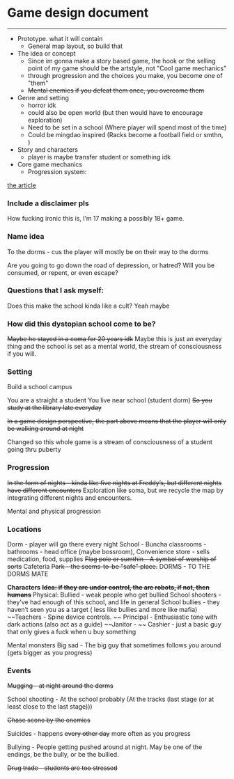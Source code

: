 # Game design document
---
-   Prototype. what it will contain
	-   General map layout, so build that
-   The idea or concept
	- Since im gonna make a story based game, the hook or the selling point of my game should be the artstyle, not "Cool game mechanics"
	- through progression and the choices you make, you become one of "them"
	- ~~Mental enemies if you defeat them once, you overcome them~~
-   Genre and setting
	- horror idk
	- could also be open world (but then would have to encourage exploration)
	- Need to be set in a school (Where player will spend most of the time)
	- Could be mingdao inspired (Racks become a football field or smthn, )
-   Story and characters
	-   player is maybe transfer student or something idk
-   Core game mechanics
	-   Progression system: 

      
[the article](https://www.cgspectrum.com/blog/game-development-process)
### Include a disclaimer pls
How fucking ironic this is, I’m 17 making a possibly 18+ game. 

### Name idea
To the dorms - cus the player will mostly be on their way to the dorms

  
Are you going to go down the road of depression, or hatred? Will you be consumed, or repent, or even escape?
  

### Questions that I ask myself: 
Does this make the school kinda like a cult?
Yeah maybe

### How did this dystopian school come to be?
~~Maybe he stayed in a coma for 20 years idk~~
Maybe this is just an everyday thing and the school is set as a mental world, the stream of consciousness if you will.
  

### Setting
Build a school campus

You are a straight a student
You live near school (student dorm)
~~So you study at the library late everyday~~

~~In a game design perspective, the part above means that the player will only be walking around at night~~

  Changed so this whole game is a stream of consciousness of a student going thru puberty

### Progression

~~In the form of nights - kinda like five nights at Freddy’s, but different nights have different encounters~~
Exploration like soma, but we recycle the map by integrating different nights and encounters.

Mental and physical progression
  

### Locations
Dorm - player will go there every night
School 
	- Buncha classrooms
	- bathrooms
	- head office (maybe bossroom),
Convenience store - sells medication, food, supplies
~~Flag pole or sumthin - A symbol of worship of sorts~~
Cafeteria
~~Park - the seems-to-be "safe" place.~~
DORMS - TO THE DORMS MATE

**Characters** 
~~**Idea: if they are under control, the are robots, if not, then humans**~~
Physical:
Bullied - weak people who get bullied
School shooters - they’ve had enough of this school, and life in general
School bullies - they haven’t seen you as a target ( less like bullies and more like mafia) 
~~Teachers - Spine device controls. ~~
Principal - Enthusiastic tone with dark actions (also act as a guide)
~~Janitor - ~~
Cashier - just a basic guy that only gives a fuck when u buy something

Mental monsters
Big sad - The big guy that sometimes follows you around (gets bigger as you progress)
  

### Events
~~Mugging - at night around the dorms~~

School shooting - At the school probably (At the tracks (last stage (or at least close to the last stage)))

~~Chase scene by the enemies~~

Suicides - happens ~~every other day~~ more often as you progress

Bullying - People getting pushed around at night. May be one of the endings, be the bully, or be the bullied.

~~Drug trade - students are too stressed~~

  
